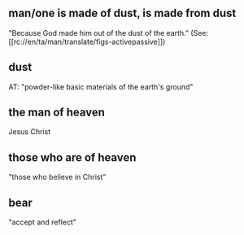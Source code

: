 ## man/one is made of dust, is made from dust ##

"Because God made him out of the dust of the earth." (See: [[rc://en/ta/man/translate/figs-activepassive]])

## dust ##

AT: "powder-like basic materials of the earth's ground"

## the man of heaven ##

Jesus Christ

## those who are of heaven ##

"those who believe in Christ"

## bear ##

"accept and reflect"